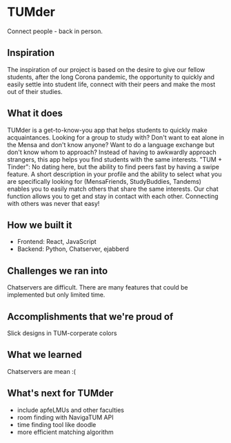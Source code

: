 # TUMder
Connect people - back in person.

## Inspiration
The inspiration of our project is based on the desire to give our fellow students, after the long Corona pandemic, the
opportunity to quickly and easily settle into student life, connect with their peers and make the most out of their studies.

## What it does
TUMder is a get-to-know-you app that helps students to quickly make acquaintances. Looking for a group to study
with? Don't want to eat alone in the Mensa and don't know anyone? Want to do a language exchange but don't know
whom to approach? Instead of having to awkwardly approach strangers, this app helps you find students with the same
interests.
"TUM + Tinder": No dating here, but the ability to find peers fast by having a swipe feature. A short description in your
profile and the ability to select what you are specifically looking for (MensaFriends, StudyBuddies, Tandems) enables
you to easily match others that share the same interests. Our chat function allows you to get and stay in contact with each
other. Connecting with others was never that easy!

## How we built it
- Frontend: React, JavaScript
- Backend: Python, Chatserver, ejabberd

## Challenges we ran into
Chatservers are difficult. There are many features that could be implemented but only limited time.

## Accomplishments that we're proud of
Slick designs in TUM-corperate colors

## What we learned
Chatservers are mean :(

## What's next for TUMder
- include apfeLMUs and other faculties
- room finding with NavigaTUM API
- time finding tool like doodle
- more efficient matching algorithm
